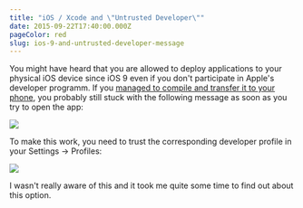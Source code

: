 ```yaml
---
title: "iOS / Xcode and \"Untrusted Developer\""
date: 2015-09-22T17:40:00.000Z
pageColor: red
slug: ios-9-and-untrusted-developer-message
---
```


You might have heard that you are allowed to deploy applications to your physical iOS device since iOS 9 even if you don't participate in Apple's developer programm. If you [managed to compile and transfer it to your phone](http://bouk.co/blog/sideload-iphone/), you probably still stuck with the following message as soon as you try to open the app:

![](http://up.frd.mn/tMj9A.jpg)

To make this work, you need to trust the corresponding developer profile in your Settings → Profiles:

![](http://up.frd.mn/JVblA.jpg)

I wasn't really aware of this and it took me quite some time to find out about this option.
